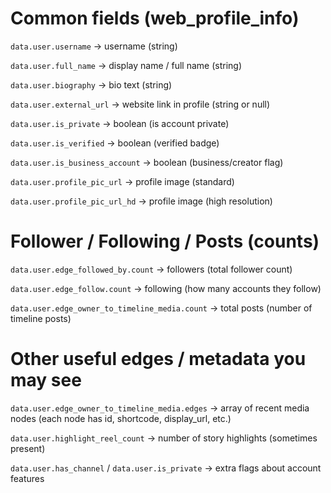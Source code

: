 # Common fields (web_profile_info)

`data.user.username` → username (string)

`data.user.full_name` → display name / full name (string)

`data.user.biography` → bio text (string)

`data.user.external_url` → website link in profile (string or null)

`data.user.is_private` → boolean (is account private)

`data.user.is_verified` → boolean (verified badge)

`data.user.is_business_account` → boolean (business/creator flag)

`data.user.profile_pic_url` → profile image (standard)

`data.user.profile_pic_url_hd` → profile image (high resolution)

# Follower / Following / Posts (counts)

`data.user.edge_followed_by.count` → followers (total follower count)

`data.user.edge_follow.count` → following (how many accounts they follow)

`data.user.edge_owner_to_timeline_media.count` → total posts (number of timeline posts)

# Other useful edges / metadata you may see

`data.user.edge_owner_to_timeline_media.edges` → array of recent media nodes (each node has id, shortcode, display_url, etc.)

`data.user.highlight_reel_count` → number of story highlights (sometimes present)

`data.user.has_channel` / `data.user.is_private` → extra flags about account features